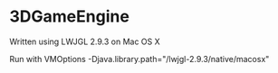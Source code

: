 # 3DGameEngine

Written using LWJGL 2.9.3 on Mac OS X 

Run with VMOptions 
-Djava.library.path="/lwjgl-2.9.3/native/macosx"